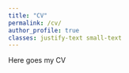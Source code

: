 ```yaml
---
title: "CV"
permalink: /cv/
author_profile: true
classes: justify-text small-text
---
```


Here goes my CV
